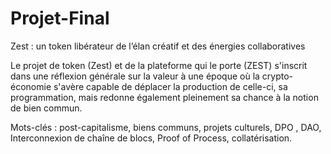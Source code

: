 # Projet-Final
Zest : un token libérateur de l’élan créatif et des énergies collaboratives  


Le projet de token (Zest) et de la plateforme qui le porte (ZEST) s'inscrit dans une réflexion générale sur la valeur à une époque où la crypto-économie s'avère capable de déplacer la production de celle-ci, sa programmation, mais redonne également pleinement sa chance à la notion de bien commun.

Mots-clés : post-capitalisme, biens communs, projets culturels, DPO , DAO, Interconnexion de chaîne de blocs, Proof of Process, collatérisation. 
